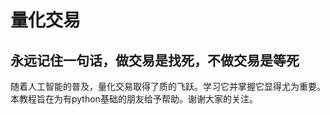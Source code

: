# 量化交易

## 永远记住一句话，做交易是找死，不做交易是等死

随着人工智能的普及，量化交易取得了质的飞跃。学习它并掌握它显得尤为重要。本教程旨在为有python基础的朋友给予帮助。谢谢大家的关注。